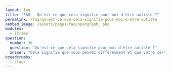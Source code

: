 ```yaml
---
layout: faq
title: "FAQ - Qu'est-ce que cela signifie pour moi d'être autiste ?"
permalink: /faq/qu-est-ce-que-cela-signifie-pour-moi-d-etre-autiste
oembed_image: /assets/pages/faq/opengraph. png
modules:
  - iframe
question: 
  number: 36
  question: "Qu'est-ce que cela signifie pour moi d'être autiste ?"
  answer: "Cela signifie que vous pensez différemment et que votre cerveau se développe différemment des autres gens. Être autiste et seulement une partie de qui vous êtes. La façon dont vous pensez change tout mais vous avez quand même une personnalité, des compétences, des forces qui vont au-delà de votre handicap. L'autisme présente des difficultés dans beaucoup de domaines du quotidien, des interactions sociales à la façon dont vous communiquez avec les autres à la façon dont vous faites face à l'environnement sensoriel. L'autisme peut également vous apporter des compétences dans les domaines auxquels vous vous intéressez, une capacité à voir ce que d'autres ne voient pas et un sens de l'honnêteté et de la loyauté. La vie en étant autiste signifie que vous aurez besoin d'aide dans certains domaines mais cela ne signifie pas que vous ne pouvez pas atteindre votre plein potentiel ou que vous ne pouvez pas contribuez à la société et vivre une vie heureuse !"
breadcrumbs:
  - /faq/
---
```


